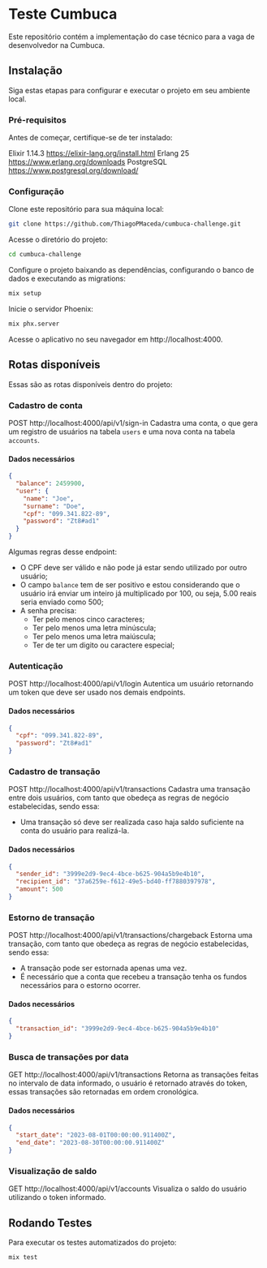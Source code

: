 # Teste Cumbuca
Este repositório contém a implementação do case técnico para a vaga de desenvolvedor na Cumbuca.

## Instalação
Siga estas etapas para configurar e executar o projeto em seu ambiente local.

### Pré-requisitos
Antes de começar, certifique-se de ter instalado:

Elixir 1.14.3 https://elixir-lang.org/install.html
Erlang 25 https://www.erlang.org/downloads
PostgreSQL https://www.postgresql.org/download/


### Configuração
Clone este repositório para sua máquina local:

```bash
git clone https://github.com/ThiagoPMaceda/cumbuca-challenge.git
```

Acesse o diretório do projeto:

```bash
cd cumbuca-challenge 
```

Configure o projeto baixando as dependências, configurando o banco de dados e executando as migrations:

```bash
mix setup
```

Inicie o servidor Phoenix:

```bash
mix phx.server
```
Acesse o aplicativo no seu navegador em http://localhost:4000.

## Rotas disponíveis

Essas são as rotas disponíveis dentro do projeto:

### Cadastro de conta
POST http://localhost:4000/api/v1/sign-in
Cadastra uma conta, o que gera um registro de usuários na tabela `users` e uma nova conta na tabela `accounts`.

#### Dados necessários
```json
{
  "balance": 2459900,
  "user": {
    "name": "Joe",
    "surname": "Doe",
    "cpf": "099.341.822-89",
    "password": "Zt8#ad1"
  }
}
```

Algumas regras desse endpoint:
- O CPF deve ser válido e não pode já estar sendo utilizado por outro usuário; 
- O campo `balance` tem de ser positivo e estou considerando que o usuário irá enviar um inteiro já multiplicado por 100, ou seja, 5.00 reais seria enviado como 500;
- A senha precisa: 
  - Ter pelo menos cinco caracteres;
  - Ter pelo menos uma letra minúscula;
  - Ter pelo menos uma letra maiúscula;
  - Ter de ter um digito ou caractere especial;

### Autenticação
POST http://localhost:4000/api/v1/login
Autentica um usuário retornando um token que deve ser usado nos demais endpoints.

#### Dados necessários
```json
{
  "cpf": "099.341.822-89",
  "password": "Zt8#ad1"
}
```

### Cadastro de transação
POST http://localhost:4000/api/v1/transactions
Cadastra uma transação entre dois usuários, com tanto que obedeça as regras de negócio estabelecidas, sendo essa:

- Uma transação só deve ser realizada caso haja saldo suficiente na conta do usuário para realizá-la.

#### Dados necessários
```json
{
  "sender_id": "3999e2d9-9ec4-4bce-b625-904a5b9e4b10",
  "recipient_id": "37a6259e-f612-49e5-bd40-ff7880397978",
  "amount": 500 
}
```

### Estorno de transação
POST http://localhost:4000/api/v1/transactions/chargeback
Estorna uma transação, com tanto que obedeça as regras de negócio estabelecidas, sendo essa:

- A transação pode ser estornada apenas uma vez.
- É necessário que a conta que recebeu a transação tenha os fundos necessários para o estorno ocorrer.

#### Dados necessários
```json
{
  "transaction_id": "3999e2d9-9ec4-4bce-b625-904a5b9e4b10"
}
```


### Busca de transações por data
GET http://localhost:4000/api/v1/transactions
Retorna as transações feitas no intervalo de data informado, o usuário é retornado através do token, essas transações são retornadas em ordem cronológica.


#### Dados necessários
```json
{
  "start_date": "2023-08-01T00:00:00.911400Z",
  "end_date": "2023-08-30T00:00:00.911400Z"
}
```

### Visualização de saldo
GET http://localhost:4000/api/v1/accounts
Visualiza o saldo do usuário utilizando o token informado.

## Rodando Testes
Para executar os testes automatizados do projeto:

```bash
mix test
```
